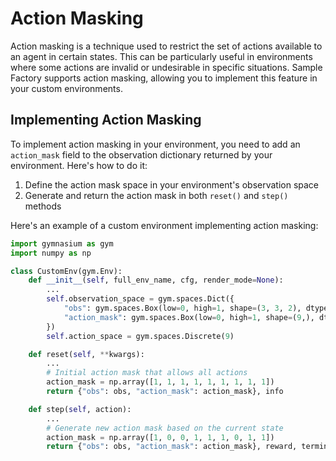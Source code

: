 # Action Masking

Action masking is a technique used to restrict the set of actions available to an agent in certain states. This can be particularly useful in environments where some actions are invalid or undesirable in specific situations. Sample Factory supports action masking, allowing you to implement this feature in your custom environments.

## Implementing Action Masking

To implement action masking in your environment, you need to add an `action_mask` field to the observation dictionary returned by your environment. Here's how to do it:

1. Define the action mask space in your environment's observation space
2. Generate and return the action mask in both `reset()` and `step()` methods

Here's an example of a custom environment implementing action masking:

```python
import gymnasium as gym
import numpy as np

class CustomEnv(gym.Env):
    def __init__(self, full_env_name, cfg, render_mode=None):
        ...
        self.observation_space = gym.spaces.Dict({
            "obs": gym.spaces.Box(low=0, high=1, shape=(3, 3, 2), dtype=np.int8),
            "action_mask": gym.spaces.Box(low=0, high=1, shape=(9,), dtype=np.int8),
        })
        self.action_space = gym.spaces.Discrete(9)

    def reset(self, **kwargs):
        ...
        # Initial action mask that allows all actions
        action_mask = np.array([1, 1, 1, 1, 1, 1, 1, 1, 1])
        return {"obs": obs, "action_mask": action_mask}, info

    def step(self, action):
        ...
        # Generate new action mask based on the current state
        action_mask = np.array([1, 0, 0, 1, 1, 1, 0, 1, 1])
        return {"obs": obs, "action_mask": action_mask}, reward, terminated, truncated, info
```

